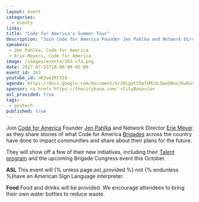 ```yaml
---
layout: event
categories:
  - events
links:
title: "Code for America's Summer Tour"
description: "Join Code for America Founder Jen Pahlka and Network Director Erie Meyer as they share stories of what Code for America Brigades across the country have done to impact communities and share about their plans for the future."
speakers:
 - Jen Pahlka, Code for America
 - Erie Meyers, Code for America
image: /images/events/263-cfa.png
date: 2017-07-25T18:00:00-05:00
event_id: 263
youtube_id: nN3veIKCXIQ
agenda: https://docs.google.com/document/d/1KLgatY5oTQMzXLDweDNoxJba6wvUwXRvtpXtIdvnGuk/edit#
sponsor: <a href='https://thecitybase.com/'>CityBase</a>
asl_provided: true
tags:
 - govtech
published: true
---
```


Join [Code for America](https://www.codeforamerica.org/) Founder [Jen Pahlka](https://en.wikipedia.org/wiki/Jennifer_Pahlka) and Network Director [Erie Meyer](https://twitter.com/erie) as they share stories of what Code for America [Brigades](http://brigade.codeforamerica.org/brigade/) across the country have done to impact communities and share about their plans for the future.

They will show off a few of their new initiatives, including their [Talent program](https://www.codeforamerica.org/jobs) and the upcoming Brigade Congress event this October.

**ASL** This event will {% unless page.asl_provided %} not {% endunless %}have an American Sign Language interpreter.

**Food** Food and drinks will be provided. We encourage attendees to bring their own water bottles to reduce waste.
